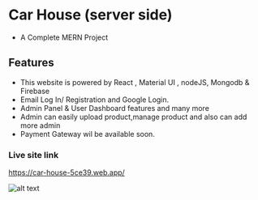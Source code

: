 # Car House (server side)
- A Complete MERN Project

## Features

- This website is powered by React , Material UI , nodeJS, Mongodb & Firebase
- Email Log In/ Registration and Google Login.
- Admin Panel & User Dashboard features and many more
- Admin can easily upload product,manage product and also can add more admin
- Payment Gateway wil be available soon.


### Live site link
https://car-house-5ce39.web.app/


![alt text](https://i.ibb.co/CKpvwkc/d.png)